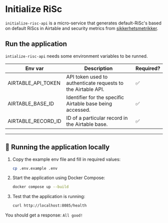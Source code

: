 # Initialize RiSc
`initialize-risc-api` is a micro-service that generates default-RiSc's based on default RiScs in Airtable and security metrics from [sikkerhetsmetrikker](https://github.com/kartverket/sikkerhetsmetrikker).

## Run the application
`intialize-risc-api` needs some environment variables to be runned.

| Env var                        | Description                                                                 | Required? |
|-------------------------------|-----------------------------------------------------------------------------|-----------|
| AIRTABLE_API_TOKEN            | API token used to authenticate requests to the Airtable API.               | ✅         |
| AIRTABLE_BASE_ID              | Identifier for the specific Airtable base being accessed.                  | ✅         |
| AIRTABLE_RECORD_ID            | ID of a particular record in the Airtable base.                            | ✅         |

---

## 🧪 Running the application locally

1. Copy the example env file and fill in required values:

   ```bash
   cp .env.example .env
   ```


2. Start the application using Docker Compose:

   ```bash
   docker compose up --build
   ```

3. Test that the application is running:

   ```bash
   curl http://localhost:8085/health
   ```


You should get a response: `All good!`
